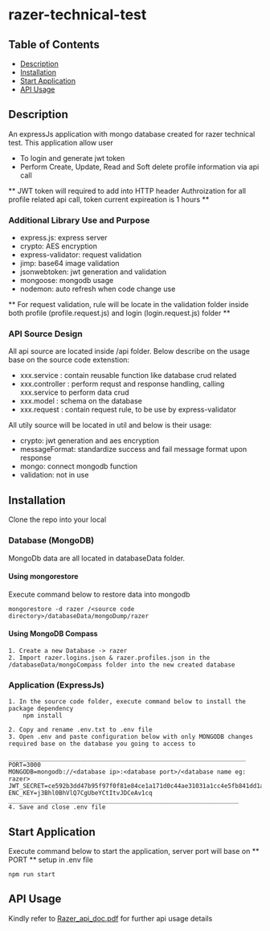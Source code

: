 # razer-technical-test

## Table of Contents

- [Description](#description)
- [Installation](#Installation)
- [Start Application](#StartApplication)
- [API Usage](#APIUsage)

## Description

An expressJs application with mongo database created for razer technical test.
This application allow user

- To login and generate jwt token
- Perform Create, Update, Read and Soft delete profile information via api call

** JWT token will required to add into HTTP header Authroization for all profile related api call, token current expireation is 1 hours **

### Additional Library Use and Purpose

- express.js: express server
- crypto: AES encryption
- express-validator: request validation
- jimp: base64 image validation
- jsonwebtoken: jwt generation and validation
- mongoose: mongodb usage
- nodemon: auto refresh when code change use

** For request validation, rule will be locate in the validation folder inside both profile (profile.request.js) and login (login.request.js) folder **

### API Source Design

All api source are located inside /api folder. Below describe on the usage base on the source code extenstion:

- xxx.service : contain reusable function like database crud related
- xxx.controller : perform requst and response handling, calling xxx.service to perform data crud
- xxx.model : schema on the database
- xxx.request : contain request rule, to be use by express-validator

All utily source will be located in util and below is their usage:

- crypto: jwt generation and aes encryption
- messageFormat: standardize success and fail message format upon response
- mongo: connect mongodb function
- validation: not in use

## Installation

Clone the repo into your local

### Database (MongoDB)

MongoDb data are all located in databaseData folder.

#### Using mongorestore

Execute command below to restore data into mongodb

```
mongorestore -d razer /<source code directory>/databaseData/mongoDump/razer
```

#### Using MongoDB Compass

    1. Create a new Database -> razer
    2. Import razer.logins.json & razer.profiles.json in the /databaseData/mongoCompass folder into the new created database

### Application (ExpressJs)

    1. In the source code folder, execute command below to install the package dependency
        npm install

    2. Copy and rename .env.txt to .env file
    3. Open .env and paste configuration below with only MONGODB changes required base on the database you going to access to

    __________________________________________________________________
    PORT=3000
    MONGODB=mongodb://<database ip>:<database port>/<database name eg: razer>
    JWT_SECRET=ce592b3dd47b95f97f0f81e84ce1a171d0c44ae31031a1cc4e5fb841dd1a2fef
    ENC_KEY=j3Bhl0BhVlQ7CgUbeYCtItvJDCeAv1cq
    ________________________________________________________________
    4. Save and close .env file

## Start Application

Execute command below to start the application, server port will base on ** PORT ** setup in .env file

`npm run start`

## API Usage

Kindly refer to [Razer_api_doc.pdf](https://drive.google.com/file/d/1ppK2UijiwvZBTER-whnhJuoaTj2IxLbx/view?usp=sharing) for further api usage details
